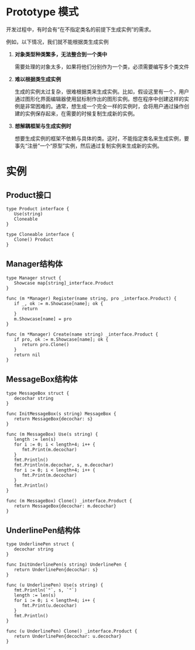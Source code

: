 # Prototype 模式

开发过程中，有时会有“在不指定类名的前提下生成实例”的需求。

例如，以下情况，我们就不能根据类生成实例

1. **对象类型种类繁多，无法整合到一个类中**

   需要处理的对象太多，如果将他们分别作为一个类，必须需要编写多个类文件

2. **难以根据类生成实例**

   生成的实例太过复杂，很难根据类来生成实例。比如，假设这里有一个，用户通过图形化界面编辑器使用鼠标制作出的图形实例。想在程序中创建这样的实例是非常困难的。通常，想生成一个完全一样的实例时，会将用户通过操作创建的实例保存起来，在需要的时候复制生成新的实例。

3. **想解耦框架与生成实例时**

   想要生成实例的框架不依赖与具体的类。这时，不能指定类名来生成实例，要事先“注册”一个“原型”实例，然后通过复制实例来生成新的实例。

# 实例

## Product接口

```golang
type Product interface {
   Use(string)
   Cloneable
}

type Cloneable interface {
   Clone() Product
}
```

## Manager结构体

```golang
type Manager struct {
   Showcase map[string]_interface.Product
}

func (m *Manager) Register(name string, pro _interface.Product) {
   if _, ok := m.Showcase[name]; ok {
      return
   }
   m.Showcase[name] = pro
}

func (m *Manager) Create(name string) _interface.Product {
   if pro, ok := m.Showcase[name]; ok {
      return pro.Clone()
   }
   return nil
}
```

## MessageBox结构体

```golang
type MessageBox struct {
   decochar string
}

func InitMessageBox(s string) MessageBox {
   return MessageBox{decochar: s}
}

func (m MessageBox) Use(s string) {
   length := len(s)
   for i := 0; i < length+4; i++ {
      fmt.Print(m.decochar)
   }
   fmt.Println()
   fmt.Println(m.decochar, s, m.decochar)
   for i := 0; i < length+4; i++ {
      fmt.Print(m.decochar)
   }
   fmt.Println()
}

func (m MessageBox) Clone() _interface.Product {
   return MessageBox{decochar: m.decochar}
}
```

## UnderlinePen结构体

```golang
type UnderlinePen struct {
   decochar string
}

func InitUnderlinePen(s string) UnderlinePen {
   return UnderlinePen{decochar: s}
}

func (u UnderlinePen) Use(s string) {
   fmt.Println(`"`, s, `"`)
   length := len(s)
   for i := 0; i < length+4; i++ {
      fmt.Print(u.decochar)
   }
   fmt.Println()
}

func (u UnderlinePen) Clone() _interface.Product {
   return UnderlinePen{decochar: u.decochar}
}
```